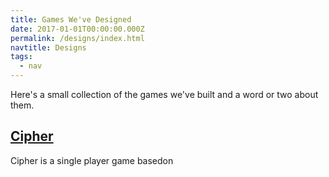 ```yaml
---
title: Games We've Designed
date: 2017-01-01T00:00:00.000Z
permalink: /designs/index.html
navtitle: Designs
tags:
  - nav
---
```


Here's a small collection of the games we've built and a word or two about them.

## [Cipher](http://cipher.playthistonight.com)

Cipher is a single player game basedon
